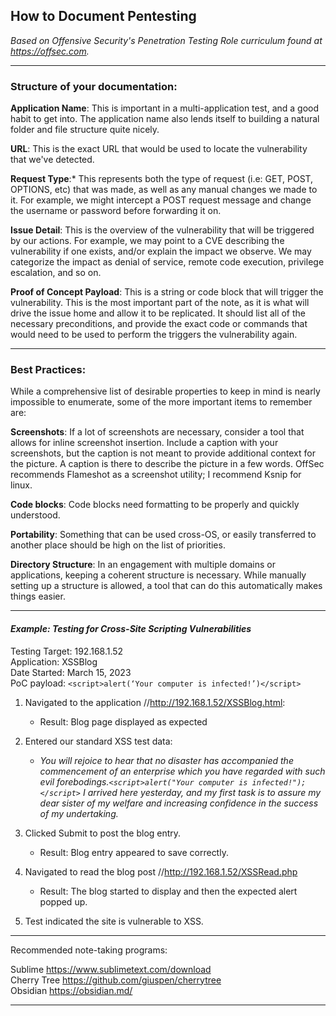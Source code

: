 
## How to Document Pentesting



*Based on Offensive Security's Penetration Testing Role curriculum found at https://offsec.com.*



--------

### Structure of your documentation:

**Application Name**: 
This is important in a multi-application test, and a good habit to get into. The application name also lends itself to building a natural folder and file structure quite nicely.


**URL**: 
This is the exact URL that would be used to locate the vulnerability that we've detected.


**Request Type**:* 
This represents both the type of request (i.e: GET, POST, OPTIONS, etc) that was made, as well as any manual changes we made to it. For example, we might intercept a POST request message and change the username or password before forwarding it on.


**Issue Detail**: 
This is the overview of the vulnerability that will be triggered by our actions. For example, we may point to a CVE describing the vulnerability if one exists, and/or explain the impact we observe. We may categorize the impact as denial of service, remote code execution, privilege escalation, and so on.


**Proof of Concept Payload**: 
This is a string or code block that will trigger the vulnerability. This is the most important part of the note, as it is what will drive the issue home and allow it to be replicated. It should list all of the necessary preconditions, and provide the exact code or commands that would need to be used to perform the triggers the vulnerability again.


--------

### Best Practices:

While a comprehensive list of desirable properties to keep in mind is nearly impossible to enumerate, some of the more important items to remember are:

**Screenshots**: If a lot of screenshots are necessary, consider a tool that allows for inline screenshot insertion. Include a caption with your screenshots, but the caption is not meant to provide additional context for the picture. A caption is there to describe the picture in a few words. OffSec recommends Flameshot as a screenshot utility; I recommend Ksnip for linux.

**Code blocks**: Code blocks need formatting to be properly and quickly understood.

**Portability**: Something that can be used cross-OS, or easily transferred to another place should be high on the list of priorities.

**Directory Structure**: In an engagement with multiple domains or applications, keeping a coherent structure is necessary. While manually setting up a structure is allowed, a tool that can do this automatically makes things easier.

-----------

#### *Example: Testing for Cross-Site Scripting Vulnerabilities*

Testing Target: 192.168.1.52 </br>
Application:    XSSBlog </br>
Date Started:   March 15, 2023 </br>
PoC payload: `<script>alert(‘Your computer is infected!’)</script>`


1.  Navigated to the application //http://192.168.1.52/XSSBlog.html:
    - Result: Blog page displayed as expected

1.  Entered our standard XSS test data:
    - *You will rejoice to hear that no disaster has accompanied the
    commencement of an enterprise which you have regarded with such
    evil forebodings.`<script>alert("Your computer is infected!");</script>`
    I arrived here yesterday, and my first task is to assure my dear
    sister of my welfare and increasing confidence in the success of
    my undertaking.*

2.  Clicked Submit to post the blog entry.
    - Result: Blog entry appeared to save correctly.

3.  Navigated to read the blog post
    //http://192.168.1.52/XSSRead.php
    
    - Result: The blog started to display and then the expected alert popped up.

4.  Test indicated the site is vulnerable to XSS.




------------

Recommended note-taking programs:

Sublime https://www.sublimetext.com/download</br>
Cherry Tree <https://github.com/giuspen/cherrytree></br>
Obsidian <https://obsidian.md/></br>


-----------------

